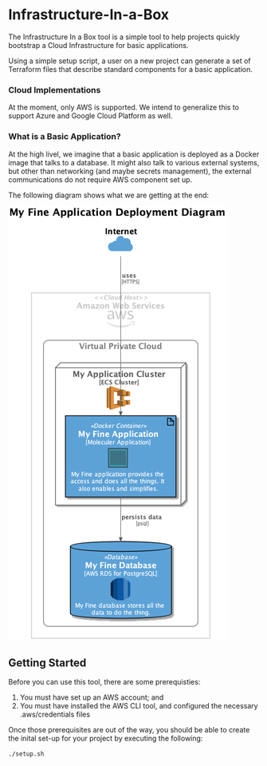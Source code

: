 # Infrastructure-In-a-Box

The Infrastructure In a Box tool is a simple tool to help projects quickly bootstrap a Cloud Infrastructure for basic applications. 

Using a simple setup script, a user on a new project can generate a set
of Terraform files that describe standard components for a basic application. 

### Cloud Implementations

At the moment, only AWS is supported. We intend to generalize this to support Azure and Google Cloud Platform as well.

### What is a Basic Application?

At the high livel, we imagine that a basic application is deployed as
a Docker image that talks to a database. It might also talk to various external systems, but other than networking (and maybe secrets management), the external communications do not require AWS component set up. 

The following diagram shows what we are getting at the end:

![Basic Application Deployment Diagram](etc/diagrams/aws-deployment-diagram.png)

## Getting Started

Before you can use this tool, there are some prerequisties:

1. You must have set up an AWS account; and
2. You must have installed the AWS CLI tool, and configured the necessary .aws/credentials files

Once those prerequisites are out of the way, you should be able to create the inital set-up for your project by executing the following:

    ./setup.sh

